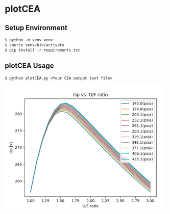 # plotCEA

## Setup Environment

```
$ python -m venv venv
$ source venv/bin/activate
$ pip install -r requirements.txt
``` 

## plotCEA Usage

```
$ python plotCEA.py <Your CEA output text file>
```

![](image/output.png)






